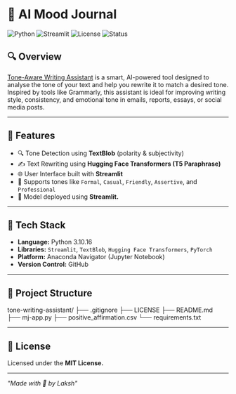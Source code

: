 # 📔 AI Mood Journal

![Python](https://img.shields.io/badge/Python-3.10+-blue.svg)
![Streamlit](https://img.shields.io/badge/Streamlit-App-ff4b4b)
![License](https://img.shields.io/badge/License-MIT-green.svg)
![Status](https://img.shields.io/badge/Status-Active-brightgreen)

## 🔍 Overview
[Tone-Aware Writing Assistant]() is a smart, AI-powered tool designed to analyse the tone of your text and help you rewrite it to match a desired tone. Inspired by tools like Grammarly, this assistant is ideal for improving writing style, consistency, and emotional tone in emails, reports, essays, or social media posts.

---

## 🚀 Features
- 🔍 Tone Detection using **TextBlob** (polarity & subjectivity)
- ✍️ Text Rewriting using **Hugging Face Transformers (T5 Paraphrase)**
- 🌐 User Interface built with **Streamlit**
- 🎯 Supports tones like `Formal`, `Casual`, `Friendly`, `Assertive`, and `Professional`
- 🚀 Model deployed using **Streamlit.**

---

## 🔧 Tech Stack
- **Language:** Python 3.10.16
- **Libraries:** `Streamlit`, `TextBlob`, `Hugging Face Transformers`, `PyTorch`
- **Platform:** Anaconda Navigator (Jupyter Notebook)
- **Version Control:** GitHub

---

## 📁 Project Structure
tone-writing-assistant/
├── .gitignore
├── LICENSE
├── README.md      
├── mj-app.py 
├── positive_affirmation.csv
└── requirements.txt    

---

## 📄 License
Licensed under the **MIT License.**

---

*"Made with 🤍 by Laksh"*
